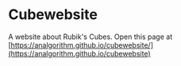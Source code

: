 # Cubewebsite
A website about Rubik's Cubes.
Open this page at [https://analgorithm.github.io/cubewebsite/](https://analgorithm.github.io/cubewebsite)
